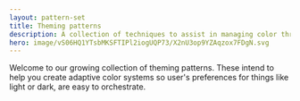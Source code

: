 ```yaml
---
layout: pattern-set
title: Theming patterns
description: A collection of techniques to assist in managing color throughout your projects.
hero: image/vS06HQ1YTsbMKSFTIPl2iogUQP73/X2nU3op9YZAqzox7FDgN.svg
---
```


Welcome to our growing collection of theming patterns. These intend to help you
create adaptive color systems so user's preferences for things like light or
dark, are easy to orchestrate.
<br><br>
